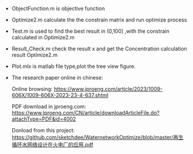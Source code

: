 -   ObjectFunction.m is objective function

-   Optimize2.m calculate the the constrain matrix and run optimize process

-   Test.m is used to find the best result in (0,100] ,with the constrain calculated
    in Optimize2.m

-   Result_Check.m check the result x and get the Concentration calculation
    result Optimize2.m

-   Plot.mlx is matlab file type,plot the tree view figure.

-   The research paper online in chinese:

    Online browsing: https://www.jproeng.com/article/2023/1009-606X/1009-606X-2023-23-4-637.shtml

    PDF download in jproeng.com: https://www.jproeng.com/CN/article/downloadArticleFile.do?attachType=PDF&id=4002

    Donload from this project: https://github.com/sketchdee/WaternetworkOptimize/blob/master/再生循环水网络设计在火电厂的应用.pdf
